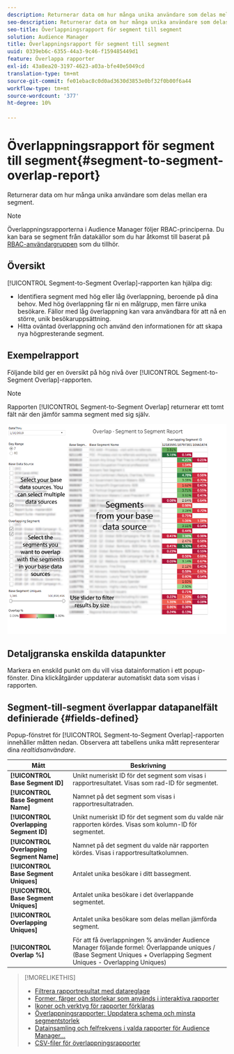 ```yaml
---
description: Returnerar data om hur många unika användare som delas mellan era segment.
seo-description: Returnerar data om hur många unika användare som delas mellan era segment.
seo-title: Överlappningsrapport för segment till segment
solution: Audience Manager
title: Överlappningsrapport för segment till segment
uuid: 0339eb6c-6355-44a3-9c46-f159485449d1
feature: Överlappa rapporter
exl-id: 43a8ea20-3197-4623-a03a-bfe40e5049cd
translation-type: tm+mt
source-git-commit: fe01ebac8c0d0ad3630d3853e0bf32f0b00f6a44
workflow-type: tm+mt
source-wordcount: '377'
ht-degree: 10%

---
```


# Överlappningsrapport för segment till segment{#segment-to-segment-overlap-report}

Returnerar data om hur många unika användare som delas mellan era segment.

>[!NOTE]
>
>Överlappningsrapporterna i Audience Manager följer RBAC-principerna. Du kan bara se segment från datakällor som du har åtkomst till baserat på [RBAC-användargruppen](/help/using/features/administration/administration-overview.md) som du tillhör.

<!-- 

c_segment_segment_overlap.xml

 -->

## Översikt

[!UICONTROL Segment-to-Segment Overlap]-rapporten kan hjälpa dig:

* Identifiera segment med hög eller låg överlappning, beroende på dina behov. Med hög överlappning får ni en målgrupp, men färre unika besökare. Fällor med låg överlappning kan vara användbara för att nå en större, unik besökaruppsättning.
* Hitta oväntad överlappning och använd den informationen för att skapa nya högpresterande segment.

## Exempelrapport

Följande bild ger en översikt på hög nivå över [!UICONTROL Segment-to-Segment Overlap]-rapporten.

>[!NOTE]
>
>Rapporten [!UICONTROL Segment-to-Segment Overlap] returnerar ett tomt fält när den jämför samma segment med sig själv.

![](assets/segment-to-segment-overlap.png)

## Detaljgranska enskilda datapunkter

Markera en enskild punkt om du vill visa datainformation i ett popup-fönster. Dina klickåtgärder uppdaterar automatiskt data som visas i rapporten.

## Segment-till-segment överlappar datapanelfält definierade {#fields-defined}

<!-- 

r_s2s_data_pop.xml

 -->

Popup-fönstret för [!UICONTROL Segment-to-Segment Overlap]-rapporten innehåller måtten nedan. Observera att tabellens unika mått representerar dina *realtidsanvändare*.

| Mått | Beskrivning |
|---|---|
| **[!UICONTROL Base Segment ID]** | Unikt numeriskt ID för det segment som visas i rapportresultatet. Visas som rad-ID för segmentet. |
| **[!UICONTROL Base Segment Name]** | Namnet på det segment som visas i rapportresultatraden. |
| **[!UICONTROL Overlapping Segment ID]** | Unikt numeriskt ID för det segment som du valde när rapporten kördes. Visas som kolumn-ID för segmentet. |
| **[!UICONTROL Overlapping Segment Name]** | Namnet på det segment du valde när rapporten kördes. Visas i rapportresultatkolumnen. |
| **[!UICONTROL Base Segment Uniques]** | Antalet unika besökare i ditt bassegment. |
| **[!UICONTROL Base Segment Uniques]** | Antalet unika besökare i det överlappande segmentet. |
| **[!UICONTROL Overlapping Uniques]** | Antalet unika besökare som delas mellan jämförda segment. |
| **[!UICONTROL Overlap %]** | För att få överlappningen % använder Audience Manager följande formel: Överlappande uniques / (Base Segment Uniques + Overlapping Segment Uniques - Overlapping Uniques) |



>[!MORELIKETHIS]
>
>* [Filtrera rapportresultat med datareglage](../../reporting/dynamic-reports/data-sliders.md)
>* [Former, färger och storlekar som används i interaktiva rapporter](../../reporting/dynamic-reports/interactive-report-technology.md#shapes-colors-sizes)
>* [Ikoner och verktyg för rapporter förklaras](../../reporting/dynamic-reports/interactive-report-technology.md#icons-tools-explained)
>* [Överlappningsrapporter: Uppdatera schema och minsta segmentstorlek](../../reporting/dynamic-reports/overlap-minimum-segment-size.md)
>* [Datainsamling och felfrekvens i valda rapporter för Audience Manager...](../../reporting/report-sampling.md)
>* [CSV-filer för överlappningsrapporter](../../reporting/dynamic-reports/overlap-csv-files.md)

